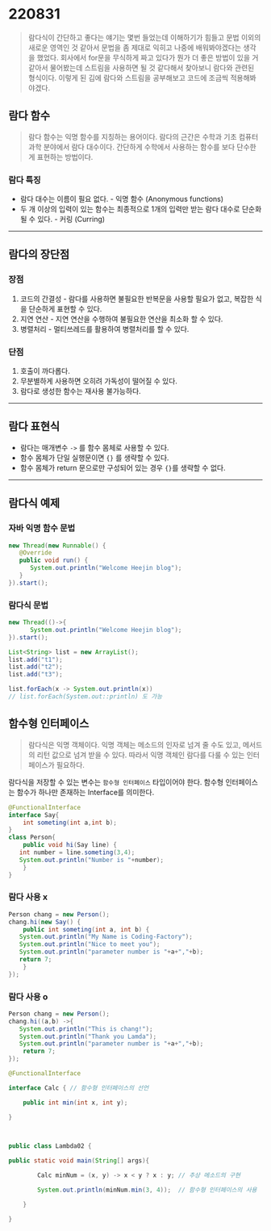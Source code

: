 220831
=========

> 람다식이 간단하고 좋다는 얘기는 몇번 들었는데 이해하기가 힘들고 문법 이외의 새로운 영역인 것 같아서 문법을 좀 제대로 익히고 나중에 배워봐야겠다는 생각을 했었다. 회사에서 for문을 무식하게 짜고 있다가 뭔가 더 좋은 방법이 있을 거 같아서 물어봤는데 스트림을 사용하면 될 것 같다해서 찾아보니 람다와 관련된 형식이다. 이렇게 된 김에 람다와 스트림을 공부해보고 코드에 조금씩 적용해봐야겠다.

## 람다 함수

> 람다 함수는 익명 함수를 지칭하는 용어이다.
람다의 근간은 수학과 기초 컴퓨터 과학 분야에서 람다 대수이다. 간단하게 수학에서 사용하는 함수를 보다 단수한게 표현하는 방법이다.

### 람다 특징

* 람다 대수는 이름이 필요 없다. - 익명 함수 (Anonymous functions)
* 두 개 이상의 입력이 있는 함수는 최종적으로 1개의 입력만 받는 람다 대수로 단순화 될 수 있다. - 커링 (Curring)

-------

## 람다의 장단점

### 장점

1. 코드의 간결성 - 람다를 사용하면 불필요한 반복문을 사용할 필요가 없고, 복잡한 식을 단순하게 표현할 수 있다.
2. 지연 연산 - 지연 연산을 수행하여 불필요한 연산을 최소화 할 수 있다.
3. 병렬처리 - 멀티쓰레드를 활용하여 병렬처리를 할 수 있다.


### 단점

1. 호출이 까다롭다.
2. 무분별하게 사용하면 오히려 가독성이 떨어질 수 있다.
3. 람다로 생성한 함수는 재사용 불가능하다.

-------

## 람다 표현식

* 람다는 매개변수 `->` 를 함수 몸체로 사용할 수 있다.
* 함수 몸체가 단일 실행문이면 `{}` 를 생략할 수 있다.
* 함수 몸체가 return 문으로만 구성되어 있는 경우 `{}`를 생략할 수 없다.

-------

## 람다식 예제

### 자바 익명 함수 문법

```java
new Thread(new Runnable() {
   @Override
   public void run() { 
      System.out.println("Welcome Heejin blog"); 
   }
}).start();
```

### 람다식 문법

```java
new Thread(()->{
      System.out.println("Welcome Heejin blog");
}).start();
```

```java
List<String> list = new ArrayList();
list.add("t1");
list.add("t2");
list.add("t3");

list.forEach(x -> System.out.println(x))
// list.forEach(System.out::println) 도 가능
```

## 함수형 인터페이스

> 람다식은 익명 객체이다. 익명 객체는 메소드의 인자로 넘겨 줄 수도 있고, 메서드의 리턴 값으로 넘겨 받을 수 있다. 따라서 익명 객체인 람다를 다룰 수 있는 인터페이스가 필요하다. 

람다식을 저장할 수 있는 변수는 `함수형 인터페이스` 타입이어야 한다.
함수형 인터페이스는 함수가 하나만 존재하는 Interface를 의미한다.

```java
@FunctionalInterface
interface Say{
    int someting(int a,int b);
}
class Person{
    public void hi(Say line) {
   int number = line.someting(3,4);
   System.out.println("Number is "+number);
    }
}
```

### 람다 사용 x
```java
Person chang = new Person();
chang.hi(new Say() {
    public int someting(int a, int b) {
   System.out.println("My Name is Coding-Factory");
   System.out.println("Nice to meet you");
   System.out.println("parameter number is "+a+","+b);
   return 7;
    }
});
```

### 람다 사용 o
```java
Person chang = new Person();
chang.hi((a,b) ->{
   System.out.println("This is chang!");
   System.out.println("Thank you Lamda");
   System.out.println("parameter number is "+a+","+b);
    return 7;
});
```

```java
@FunctionalInterface

interface Calc { // 함수형 인터페이스의 선언

    public int min(int x, int y);

}

 

public class Lambda02 {

public static void main(String[] args){

        Calc minNum = (x, y) -> x < y ? x : y; // 추상 메소드의 구현

        System.out.println(minNum.min(3, 4));  // 함수형 인터페이스의 사용

    }

}
```





















